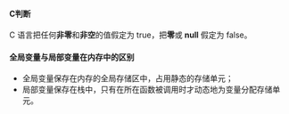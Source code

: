 #### C判断
C 语言把任何**非零**和**非空**的值假定为 true，把**零**或 **null** 假定为 false。

#### 全局变量与局部变量在内存中的区别
- 全局变量保存在内存的全局存储区中，占用静态的存储单元；
- 局部变量保存在栈中，只有在所在函数被调用时才动态地为变量分配存储单元。

